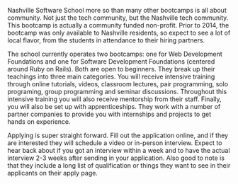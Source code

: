 Nashville Software School more so than many other bootcamps is all about
community. Not just the tech community, but the Nashville tech community. This
bootcamp is actually a community funded non-profit. Prior to 2014, the
bootcamp was only available to Nashville residents, so expect to see a lot of
local flavor, from the students in attendance to their hiring partners.

The school currently operates two bootcamps: one for Web Development
Foundations and one for Software Development Foundations (centered around Ruby
on Rails). Both are open to beginners. They break up their teachings into
three main categories. You will receive intensive training through online
tutorials, videos, classroom lectures, pair programming, solo programing,
group programming and seminar discussions. Throughout this intensive training
you will also receive mentorship from their staff. Finally, you will also be
set up with apprenticeships. They work with a number of partner companies to
provide you with internships and projects to get hands on experience.

Applying is super straight forward. Fill out the application online, and if
they are interested they will schedule a video or in-person interview. Expect
to hear back about if you got an interview within a week and to have the
actual interview 2-3 weeks after sending in your application. Also good to
note is that they include a long list of qualification or things they want to
see in their applicants on their apply page.
